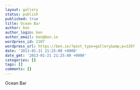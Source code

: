 ```yaml
---
layout: gallery
status: publish
published: true
title: Ocean Bar
author: ben
author_login: ben
author_email: ben@ben.ie
wordpress_id: 2207
wordpress_url: https://ben.ie/?post_type=gallery&amp;p=2207
date: '2013-01-21 21:25:00 +0000'
date_gmt: '2013-01-21 21:25:00 +0000'
categories: []
tags: []
comments: []
---
```

<p>Ocean Bar</p>
